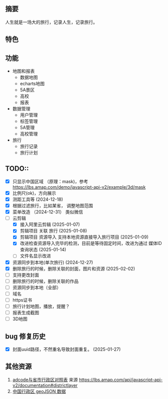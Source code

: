 ## 摘要
人生就是一场大的旅行，记录人生，记录旅行。


## 特色



## 功能
- 地图和报表
  - 数据地图
  - echarts地图
  - 5A景区
  - 高校
  - 报表
- 数据管理
  - 用户管理
  - 标签管理
  - 5A管理
  - 高校管理
- 旅行
  - 旅行记录
  - 旅行计划





## TODO::
- [x] 只显示中国区域 （原理：mask)，参考 https://lbs.amap.com/demo/javascript-api-v2/example/3d/mask
- [x] 比例尺(ok)，方向展示 
- [x] 测距工具等 (2024-12-18)
- [x] 根据过滤旅行，比如某省，  调整地图范围
- [x] 菜单改造 （2024-12-31） 类似微信
- [ ] 云剪辑
  - [x] 接入阿里云剪辑 (2025-01-07)
  - [x] 剪辑项目 关联 旅行  (2025-01-08)
  - [x] 剪辑项目 资源导入 支持本地资源直接导入旅行项目   (2025-01-09)
  - [x] 改进检查资源导入完毕的检测，目前是等待固定时间，改进为通过 媒体ID查询状态 (2025-01-14)
  - [ ] 文件名显示改进
- [x] 资源同步到本地(单次旅行) (2024-12-27)
- [x] 删除旅行的时候，删除关联的封面，图片和资源 (2025-02-02)
- [ ] 支持更改封面
- [ ] 删除旅行的时候，删除关联的作品
- [ ] 资源同步到本地（全部）
- [ ] 域名
- [ ] https证书
- [ ] 旅行计划地图，播放，提醒？
- [ ] 报表生成截图
- [ ] 3D地图

## bug 修复历史
- [x] 封面uuid路径，不然重名导致封面重复。 (2025-01-27)





## 其他资源
1. [adcode与省市行政区对照表](https://a.amap.com/lbs/static/file/AMap_adcode_citycode.xlsx.zip) 来源 https://lbs.amap.com/api/javascript-api-v2/documentation#districtlayer
2. [中国行政区 geoJSON 数据](https://datav.aliyun.com/portal/school/atlas/area_selector)
